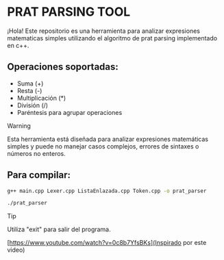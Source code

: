 # PRAT PARSING TOOL


¡Hola! Este repositorio es una herramienta para analizar expresiones matematicas simples
utilizando el algoritmo de prat parsing implementado en c++.


## Operaciones soportadas:
- Suma (+)
- Resta (-)
- Multiplicación (*)
- División (/)
- Paréntesis para agrupar operaciones


> [!WARNING]
> Esta herramienta está diseñada para analizar expresiones matemáticas simples y puede no manejar casos complejos, errores de sintaxes o números no enteros.

## Para compilar:

```bash
g++ main.cpp Lexer.cpp ListaEnlazada.cpp Token.cpp -o prat_parser
```

```bash
./prat_parser 
```

> [!TIP] 
> Utiliza "exit" para salir del programa.

[https://www.youtube.com/watch?v=0c8b7YfsBKs](Inspirado por este video)

